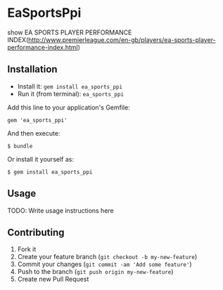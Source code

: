 # EaSportsPpi

show EA SPORTS PLAYER PERFORMANCE INDEX(http://www.premierleague.com/en-gb/players/ea-sports-player-performance-index.html)

## Installation
* Install it: `gem install ea_sports_ppi`
* Run it (from terminal): `ea_sports_ppi`

Add this line to your application's Gemfile:

    gem 'ea_sports_ppi'

And then execute:

    $ bundle

Or install it yourself as:

    $ gem install ea_sports_ppi

## Usage

TODO: Write usage instructions here

## Contributing

1. Fork it
2. Create your feature branch (`git checkout -b my-new-feature`)
3. Commit your changes (`git commit -am 'Add some feature'`)
4. Push to the branch (`git push origin my-new-feature`)
5. Create new Pull Request
